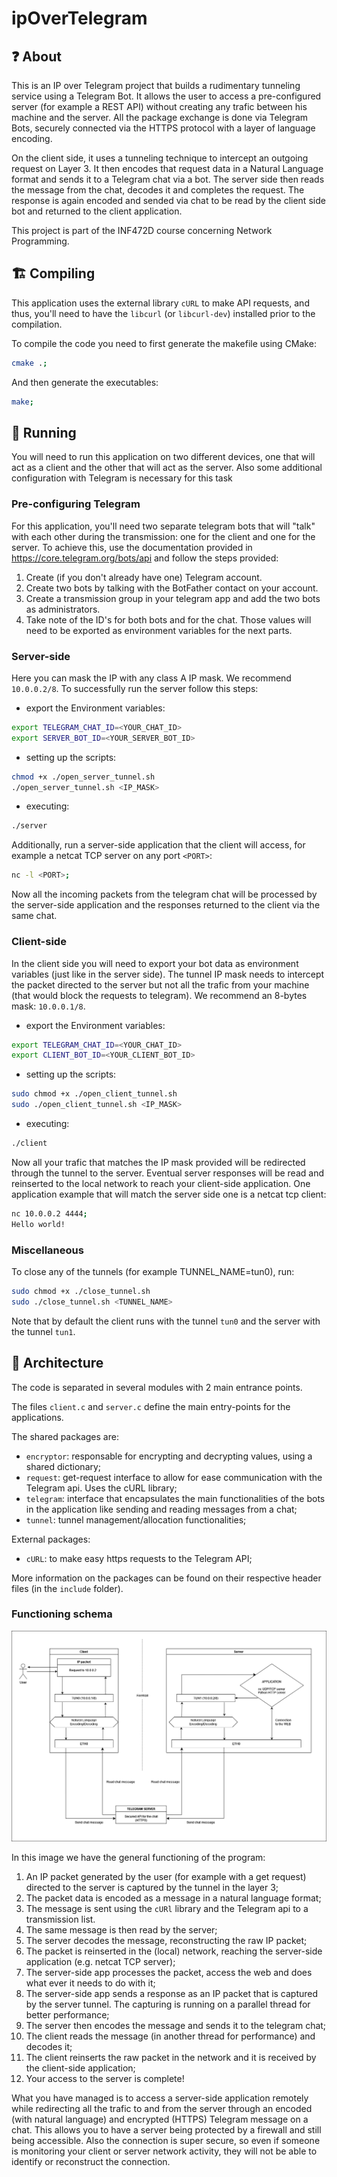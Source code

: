 # ipOverTelegram

## ❓ About

This is an IP over Telegram project that builds a rudimentary tunneling service using a Telegram Bot. It allows the user to access a pre-configured server (for example a REST API) without creating any trafic between his machine and the server. All the package exchange is done via Telegram Bots, securely connected via the HTTPS protocol with a layer of language encoding.

On the client side, it uses a tunneling technique to intercept an outgoing request on Layer 3. It then encodes that request data in a Natural Language format and sends it to a Telegram chat via a bot. The server side then reads the message from the chat, decodes it and completes the request. The response is again encoded and sended via chat to be read by the client side bot and returned to the client application.

This project is part of the INF472D course concerning Network Programming.


## 🏗️ Compiling
This application uses the external library `cURL` to make API requests, and thus, you'll need to have the `libcurl` (or `libcurl-dev`) installed prior to the compilation.

To compile the code you need to first generate the makefile using CMake: 
```bash
cmake .;
```

And then generate the executables:
```bash
make;
```


## 🏃 Running
You will need to run this application on two different devices, one that will act as a client and the other that will act as the server.
Also some additional configuration with Telegram is necessary for this task

### Pre-configuring Telegram
For this application, you'll need two separate telegram bots that will "talk" with each other during the transmission: one for the client and one for the server.
To achieve this, use the documentation provided in https://core.telegram.org/bots/api and follow the steps provided:

1. Create (if you don't already have one) Telegram account.
2. Create two bots by talking with the BotFather contact on your account.
3. Create a transmission group in your telegram app and add the two bots as administrators.
4. Take note of the ID's for both bots and for the chat. Those values will need to be exported as environment variables for the next parts.


### Server-side
Here you can mask the IP with any class A IP mask. We recommend `10.0.0.2/8`.
To successfully run the server follow this steps: 

- export the Environment variables: 
```bash
export TELEGRAM_CHAT_ID=<YOUR_CHAT_ID>
export SERVER_BOT_ID=<YOUR_SERVER_BOT_ID>
```

- setting up the scripts:
```bash
chmod +x ./open_server_tunnel.sh 
./open_server_tunnel.sh <IP_MASK>
```

- executing: 
```bash
./server
```

Additionally, run a server-side application that the client will access, for example a netcat TCP server on any port `<PORT>`:
```bash
nc -l <PORT>;
```

Now all the incoming packets from the telegram chat will be processed by the server-side application and the responses returned to the client via the same chat.


### Client-side
In the client side you will need to export your bot data as environment variables (just like in the server side). The tunnel IP mask needs to intercept the packet directed to the server but not all the trafic from your machine (that would block the requests to telegram). We recommend an 8-bytes mask: `10.0.0.1/8`.

- export the Environment variables: 
```bash
export TELEGRAM_CHAT_ID=<YOUR_CHAT_ID>
export CLIENT_BOT_ID=<YOUR_CLIENT_BOT_ID>
```

- setting up the scripts:
```bash
sudo chmod +x ./open_client_tunnel.sh 
sudo ./open_client_tunnel.sh <IP_MASK>
```

- executing: 
```bash
./client
```


Now all your trafic that matches the IP mask provided will be redirected through the tunnel to the server. Eventual server responses will be read and reinserted to the local network to reach your client-side application.
One application example that will match the server side one is a netcat tcp client: 
```bash
nc 10.0.0.2 4444;
Hello world!
```


### Miscellaneous
To close any of the tunnels (for example TUNNEL_NAME=tun0), run:
```bash
sudo chmod +x ./close_tunnel.sh 
sudo ./close_tunnel.sh <TUNNEL_NAME>
```

Note that by default the client runs with the tunnel `tun0` and the server with the tunnel `tun1`.

## 🏯 Architecture
The code is separated in several modules with 2 main entrance points. 

The files `client.c` and `server.c` define the main entry-points for the applications.

The shared packages are:
- `encryptor`: responsable for encrypting and decrypting values, using a shared dictionary;
- `request`: get-request interface to allow for ease communication with the Telegram api. Uses the cURL library;
- `telegram`: interface that encapsulates the main functionalities of the bots in the application like sending and reading messages from a chat;
- `tunnel`: tunnel management/allocation functionalities;

External packages:
- `cURL`: to make easy https requests to the Telegram API;

More information on the packages can be found on their respective header files (in the `include` folder).

### Functioning schema

![Functioning of the tunnel](./ipOverTelegram.png)

In this image we have the general functioning of the program:

1. An IP packet generated by the user (for example with a get request) directed to the server is captured by the tunnel in the layer 3;
2. The packet data is encoded as a message in a natural language format;
3. The message is sent using the `cURl` library and the Telegram api to a transmission list.
4. The same message is then read by the server; 
5. The server decodes the message, reconstructing the raw IP packet;
6. The packet is reinserted in the (local) network, reaching the server-side application (e.g. netcat TCP server);
7. The server-side app processes the packet, access the web and does what ever it needs to do with it;
8. The server-side app sends a response as an IP packet that is captured by the server tunnel. The capturing is running on a parallel thread for better performance;
9. The server then encodes the message and sends it to the telegram chat;
10. The client reads the message (in another thread for performance) and decodes it;
11. The client reinserts the raw packet in the network and it is received by the client-side application;
12. Your access to the server is complete!


What you have managed is to access a server-side application remotely while redirecting all the trafic to and from the server through an encoded (with natural language) and encrypted (HTTPS) Telegram message on a chat.
This allows you to have a server being protected by a firewall and still being accessible. Also the connection is super secure, so even if someone is monitoring your client or server network activity, they will not be able to identify or reconstruct the connection.
